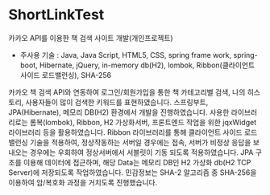 # ShortLinkTest
카카오 API를 이용한 책 검색 사이트 개발(개인프로젝트)

- 주사용 기술 : Java, Java Script, HTML5, CSS, spring frame work, spring-boot, Hibernate, jQuery, in-memory db(H2), 
lombok, Ribbon(클라이언트 사이드 로드밸런싱), SHA-256

카카오 책 검색 API와 연동하여 로그인/회원가입을 통한 책 카테고리별 검색, 나의 히스토리, 사용자들이 많이 검색한 키워드를 표현하였습니다.
스프링부트, JPA(Hibernate), 메모리 DB(H2) 환경에서 개발을 진행하였습니다.
사용한 라이브러리로는 롬복(lombok), Ribbon, H2 가상화서버, 프론트엔드 작업을 위한 jqxWidget 라이브러리 등을 활용하였습니다.
Ribbon 라이브러리를 통해 클라이언트 사이드 로드밸런싱 기술을 적용하여, 정상작동하는 서버일 경우에는 접속, 서버가 비정상 응답을 보내오는 경우에는 우회하여 정상서버에서 서블릿이 기동 되도록 적용하였습니다.
JPA 구조를 이용해 데이터에 접근하며, 해당 Data는 메모리 DB인 H2 가상화 db(H2 TCP Server)에 저장되도록 작업하였습니다.
민감정보는 SHA-2 알고리즘 중 SHA-256을 이용하여 암/복호화 과정을 거치도록 진행했습니다.
